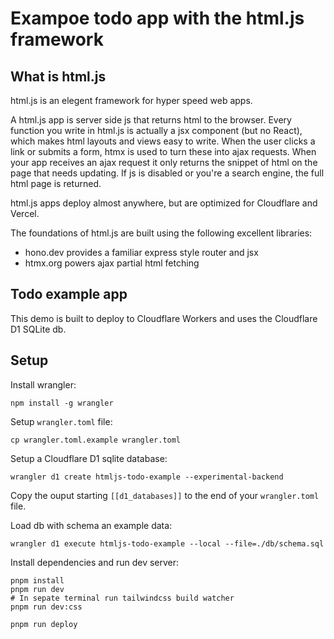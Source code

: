 # Exampoe todo app with the html.js framework

## What is html.js

html.js is an elegent framework for hyper speed web apps.

A html.js app is server side js that returns html
to the browser. 
Every function you write in html.js is actually a jsx component (but no React), which makes html layouts and views easy to write.
When the user clicks a link or submits a form, htmx is used to turn these into ajax requests. When your app receives an ajax request it only returns the snippet of html on the page that needs updating.
If js is disabled or you're a search engine, the full html page is returned. 

html.js apps deploy almost anywhere, but are optimized for Cloudflare and Vercel. 

The foundations of html.js are built using the following excellent libraries:

- hono.dev provides a familiar express style router and jsx
- htmx.org powers ajax partial html fetching

## Todo example app

This demo is built to deploy to Cloudflare Workers and uses the Cloudflare D1 SQLite db. 

## Setup

Install wrangler:

```
npm install -g wrangler
```

Setup `wrangler.toml` file:

```
cp wrangler.toml.example wrangler.toml
```

Setup a Cloudflare D1 sqlite database:

```
wrangler d1 create htmljs-todo-example --experimental-backend
```

Copy the ouput starting `[[d1_databases]]` to the end of your `wrangler.toml` file.

Load db with schema an example data:

```
wrangler d1 execute htmljs-todo-example --local --file=./db/schema.sql
```

Install dependencies and run dev server:

```
pnpm install
pnpm run dev
# In sepate terminal run tailwindcss build watcher
pnpm run dev:css
```

```
pnpm run deploy
```
